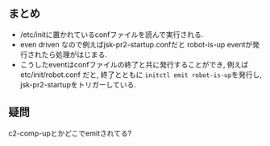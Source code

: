 ## まとめ
- /etc/initに置かれているconfファイルを読んで実行される. 
- even driven なので例えばjsk-pr2-startup.confだと robot-is-up eventが発行されたら処理がはじまる. 
- こうしたeventはconfファイルの終了と共に発行することができ, 例えば etc/init/robot.conf だと, 終了とともに `initctl emit robot-is-up`を発行し, jsk-pr2-startupをトリガーしている.

## 疑問 
c2-comp-upとかどこでemitされてる?

